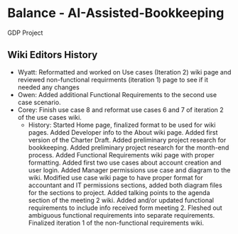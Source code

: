 # Balance - AI-Assisted-Bookkeeping
GDP Project

## Wiki Editors History
* Wyatt: Reformatted and worked on Use cases (Iteration 2) wiki page and reviewed non-functional requirments (iteration 1) page to see if it needed any changes
* Owen: Added additional Functional Requirements to the second use case scenario.
* Corey: Finish use case 8 and reformat use cases 6 and 7 of iteration 2 of the use cases wiki.
  * History: Started Home page, finalized format to be used for wiki pages. Added Developer info to the About wiki page. Added first version of the Charter Draft. Added preliminary project research for bookkeeping. Added preliminary project research for the month-end process. Added Functional Requirements wiki page with proper formatting. Added first two use cases about account creation and user login. Added Manager permissions use case and diagram to the wiki. Modified use case wiki page to have proper format for accountant and IT permissions sections, added both diagram files for the sections to project. Added talking points to the agenda section of the meeting 2 wiki. Added and/or updated functional requirements to include info received form meeting 2. Fleshed out ambiguous functional requirements into separate requirements. Finalized iteration 1 of the non-functional requirements wiki.
